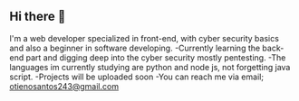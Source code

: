 ## Hi there 👋
I'm a web developer specialized in front-end, with cyber security basics and also a beginner in software developing.
    -Currently learning the back-end part and digging deep into the cyber security mostly pentesting.
    -The languages im currently studying are python and node js, not forgetting java script.
    -Projects will be uploaded soon 
    -You can reach me via email; otienosantos243@gmail.com

